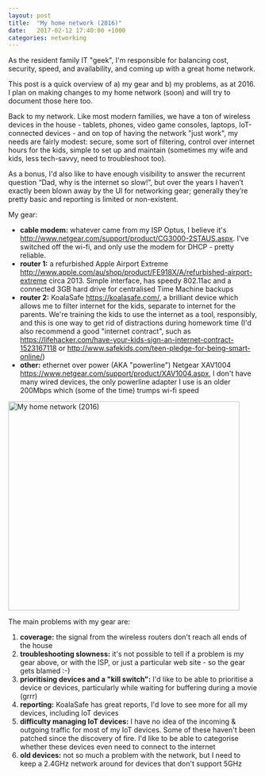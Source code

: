 ```yaml
---
layout: post
title:  "My home network (2016)"
date:   2017-02-12 17:40:00 +1000
categories: networking
---
```

As the resident family IT "geek", I'm responsible for balancing cost, security, speed, and availability, and coming up with a great home network.

This post is a quick overview of a) my gear and b) my problems, as at 2016. I plan on making changes to my home network (soon) and will try to document those here too.

Back to my network. Like most modern families, we have a ton of wireless devices in the house - tablets, phones, video game consoles, laptops, IoT-connected devices - and on top of having the network "just work", my needs are fairly modest: secure, some sort of filtering, control over internet hours for the kids, simple to set up and maintain (sometimes my wife and kids, less tech-savvy, need to troubleshoot too).

As a bonus, I'd also like to have enough visibility to answer the recurrent question “Dad, why is the internet so slow!”, but over the years I haven’t exactly been blown away by the UI for networking gear; generally they’re pretty basic and reporting is limited or non-existent.

My gear:

- **cable modem:** whatever came from my ISP Optus, I believe it's <http://www.netgear.com/support/product/CG3000-2STAUS.aspx>. I've switched off the wi-fi, and only use the modem for DHCP - pretty reliable.
- **router 1:** a refurbished Apple Airport Extreme <http://www.apple.com/au/shop/product/FE918X/A/refurbished-airport-extreme> circa 2013. Simple interface, has speedy 802.11ac and a connected 3GB hard drive for centralised Time Machine backups
- **router 2:** KoalaSafe <https://koalasafe.com/>, a brilliant device which allows me to filter internet for the kids, separate to internet for the parents. We're training the kids to use the internet as a tool, responsibly, and this is one way to get rid of distractions during homework time (I'd also recommend a good "internet contract", such as <https://lifehacker.com/have-your-kids-sign-an-internet-contract-1523167118> or <http://www.safekids.com/teen-pledge-for-being-smart-online/>)
- **other:** ethernet over power (AKA "powerline") Netgear XAV1004 <https://www.netgear.com/support/product/XAV1004.aspx>, I don't have many wired devices, the only powerline adapter I use is an older 200Mbps which (some of the time) trumps wi-fi speed

<img alt="My home network (2016)" height="421" src="/images/my-home-network-2016.png" width="466">

The main problems with my gear are:

1. **coverage:** the signal from the wireless routers don't reach all ends of the house
2. **troubleshooting slowness:** it's not possible to tell if a problem is my gear above, or with the ISP, or just a particular web site - so the gear gets blamed :-)
3. **prioritising devices and a "kill switch":** I'd like to be able to prioritise a device or devices, particularly while waiting for buffering during a movie (grrr)
4. **reporting:** KoalaSafe has great reports, I'd love to see more for all my devices, including IoT devices
5. **difficulty managing IoT devices:** I have no idea of the incoming & outgoing traffic for most of my IoT devices. Some of these haven't been patched since the discovery of fire. I'd like to be able to categorise whether these devices even need to connect to the internet
6. **old devices:** not so much a problem with the network, but I need to keep a 2.4GHz network around for devices that don't support 5GHz
